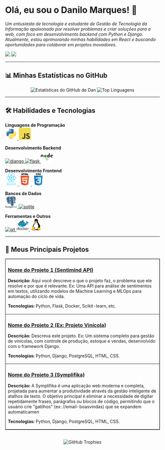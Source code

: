 # Olá, eu sou o Danilo Marques! 👋
*Um entusiasta de tecnologia e estudante de Gestão de Tecnologia da Informação apaixonado por resolver problemas e criar soluções para a web, com foco em desenvolvimento backend com Python e Django. Atualmente, estou aprimorando minhas habilidades em React e buscando oportunidades para colaborar em projetos inovadores.*

<div>
  <a href="https://www.linkedin.com/in/danilo_marques/" target="_blank"><img src="https://img.shields.io/badge/-LinkedIn-%230077B5?style=for-the-badge&logo=linkedin&logoColor=white" target="_blank"></a>
  <a href="mailto:d.silvamartques@gmail.comn"><img src="https://img.shields.io/badge/-Gmail-%23333?style=for-the-badge&logo=gmail&logoColor=white" target="_blank"></a>
</div>

<hr/>

## 📊 Minhas Estatísticas no GitHub
<div align="center">
<img height="180em" src="https://github-readme-stats.vercel.app/api?username=danmarquees&show_icons=true&theme=radical&hide_border=true&count_private=true&include_all_commits=true" alt="Estatísticas do GitHub de Dan"/>
<img height="180em" src="https://github-readme-stats.vercel.app/api/top-langs/?username=danmarquees&layout=compact&theme=radical&hide_border=true" alt="Top Linguagens"/>
</div>
<hr/>

## 🛠️ Habilidades e Tecnologias

**Linguagens de Programação**
<br/>
<a href="https://www.python.org" target="_blank" rel="noreferrer"> <img src="https://raw.githubusercontent.com/devicons/devicon/master/icons/python/python-original.svg" alt="python" width="40" height="40"/> </a>
<a href="https://developer.mozilla.org/en-US/docs/Web/JavaScript" target="_blank" rel="noreferrer"> <img src="https://raw.githubusercontent.com/devicons/devicon/master/icons/javascript/javascript-original.svg" alt="javascript" width="40" height="40"/> </a>

**Desenvolvimento Backend**
<br/>
<a href="https://www.djangoproject.com/" target="_blank" rel="noreferrer"> <img src="https://cdn.worldvectorlogo.com/logos/django.svg" alt="django" width="40" height="40"/> </a>
<a href="https://flask.palletsprojects.com/" target="_blank" rel="noreferrer"> <img src="https://www.vectorlogo.zone/logos/pocoo_flask/pocoo_flask-icon.svg" alt="flask" width="40" height="40"/> </a>
<a href="https://nodejs.org" target="_blank" rel="noreferrer"> <img src="https://raw.githubusercontent.com/devicons/devicon/master/icons/nodejs/nodejs-original-wordmark.svg" alt="nodejs" width="40" height="40"/> </a>

**Desenvolvimento Frontend**
<br/>
<a href="https://reactjs.org/" target="_blank" rel="noreferrer"> <img src="https://raw.githubusercontent.com/devicons/devicon/master/icons/react/react-original-wordmark.svg" alt="react" width="40" height="40"/> </a>
<a href="https://www.w3.org/html/" target="_blank" rel="noreferrer"> <img src="https://raw.githubusercontent.com/devicons/devicon/master/icons/html5/html5-original-wordmark.svg" alt="html5" width="40" height="40"/> </a>
<a href="https://www.w3schools.com/css/" target="_blank" rel="noreferrer"> <img src="https://raw.githubusercontent.com/devicons/devicon/master/icons/css3/css3-original-wordmark.svg" alt="css3" width="40" height="40"/> </a>

**Bancos de Dados**
<br/>
<a href="https://www.postgresql.org" target="_blank" rel="noreferrer"> <img src="https://raw.githubusercontent.com/devicons/devicon/master/icons/postgresql/postgresql-original-wordmark.svg" alt="postgresql" width="40" height="40"/> </a>
<a href="https://www.sqlite.org/" target="_blank" rel="noreferrer"> <img src="https://www.vectorlogo.zone/logos/sqlite/sqlite-icon.svg" alt="sqlite" width="40" height="40"/> </a>

**Ferramentas e Outros**
<br/>
<a href="https://git-scm.com/" target="_blank" rel="noreferrer"> <img src="https://www.vectorlogo.zone/logos/git-scm/git-scm-icon.svg" alt="git" width="40" height="40"/> </a>
<a href="https://www.docker.com/" target="_blank" rel="noreferrer"> <img src="https://raw.githubusercontent.com/devicons/devicon/master/icons/docker/docker-original-wordmark.svg" alt="docker" width="40" height="40"/> </a>
<a href="https://www.linux.org/" target="_blank" rel="noreferrer"> <img src="https://raw.githubusercontent.com/devicons/devicon/master/icons/linux/linux-original.svg" alt="linux" width="40" height="40"/> </a>

<hr/>

## 🚀 Meus Principais Projetos
<table border="1" cellpadding="15">
  <tr>
    <td>
      <h3><a href="(https://github.com/danmarquees/sentimind-api)">Nome do Projeto 1 (Sentimind API)</a></h3>
      <p><strong>Descrição:</strong> Aqui você descreve o que o projeto faz, o problema que ele resolve e por que é relevante. Ex: Uma API para análise de sentimentos em textos, utilizando modelos de Machine Learning e MLOps para automação do ciclo de vida.</p>
      <p><strong>Tecnologias:</strong> Python, Flask, Docker, Scikit-learn, etc.</p>
    </td>
  </tr>
  <tr>
    <td>
      <h3><a href="URL_DO_SEU_PROJETO_2">Nome do Projeto 2 (Ex: Projeto Vinícola)</a></h3>
      <p><strong>Descrição:</strong> Descreva este projeto. Ex: Um sistema completo para gestão de vinícolas, com controle de produção, estoque e vendas, desenvolvido com o framework Django.</p>
      <p><strong>Tecnologias:</strong> Python, Django, PostgreSQL, HTML, CSS.</p>
    </td>
  </tr>
  <tr>
    <td>
      <h3><a href="(https://github.com/danmarquees/symplifika-django">Nome do Projeto 3 (Symplifika)</a></h3>
      <p><strong>Descrição:</strong> A Symplifika é uma aplicação web moderna e completa, projetada para aumentar a produtividade através da gestão inteligente de atalhos de texto. O objetivo principal é eliminar a necessidade de digitar repetidamente frases, parágrafos ou blocos de código, permitindo que o usuário crie "gatilhos" (ex: //email-boasvindas) que se expandem automaticamen</p>
      <p><strong>Tecnologias:</strong> Python, Django, PostgreSQL, HTML, CSS.</p>
    </td>
  </tr>
</table>

<br/>
<div align="center">
<img src="https://github-profile-trophy.vercel.app/?username=danmarquees&theme=radical&row=1&column=7" alt="GitHub Trophies"/>
</div>
